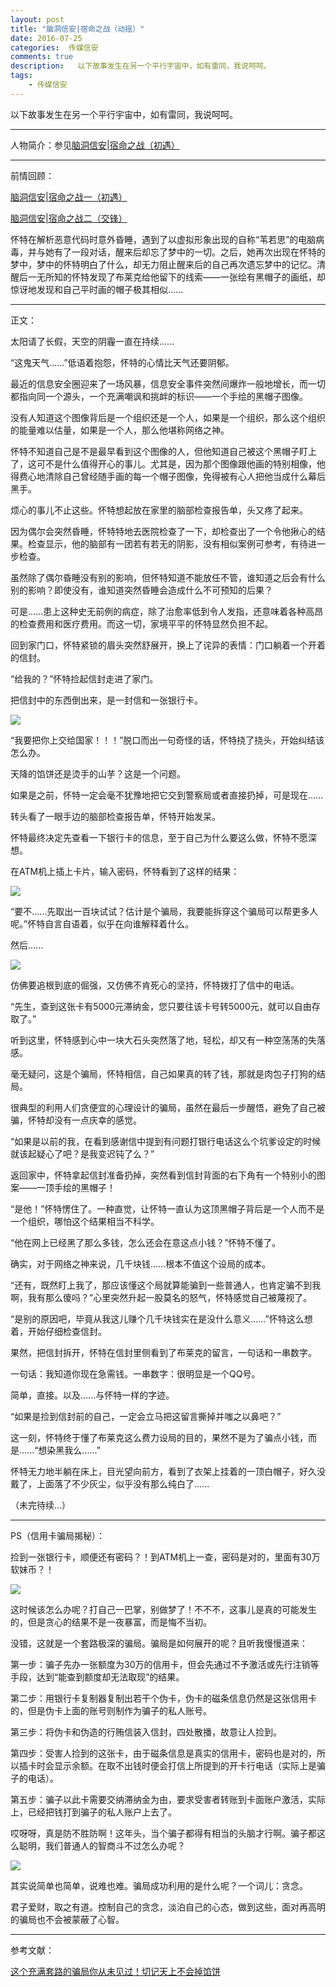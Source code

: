 ```yaml
---  
layout: post  
title: "脑洞信安|宿命之战（动摇）"
date: 2016-07-25
categories:  传媒信安     
comments: true
description:   以下故事发生在另一个平行宇宙中，如有雷同，我说呵呵。
tags:
    - 传媒信安
---  
```

以下故事发生在另一个平行宇宙中，如有雷同，我说呵呵。

___
人物简介：参见[脑洞信安|宿命之战（初遇）](http://sec.cuc.edu.cn/CUCIS/post/png_virus)
___
前情回顾：

[脑洞信安|宿命之战一（初遇）](http://sec.cuc.edu.cn/CUCIS/post/png_virus)

[脑洞信安|宿命之战二（交锋）](http://sec.cuc.edu.cn/CUCIS/post/fans_speed_hack)

怀特在解析恶意代码时意外昏睡，遇到了以虚拟形象出现的自称“苇若思”的电脑病毒，并与她有了一段对话，醒来后却忘了梦中的一切。之后，她再次出现在怀特的梦中，梦中的怀特明白了什么，却无力阻止醒来后的自己再次遗忘梦中的记忆。清醒后一无所知的怀特发现了布莱克给他留下的线索——一张绘有黑帽子的画纸，却惊讶地发现和自己平时画的帽子极其相似......
___
正文：

太阳请了长假，天空的阴霾一直在持续......

“这鬼天气......”低语着抱怨，怀特的心情比天气还要阴郁。

最近的信息安全圈迎来了一场风暴，信息安全事件突然间爆炸一般地增长，而一切都指向同一个源头，一个充满嘲讽和挑衅的标识——一个手绘的黑帽子图像。

没有人知道这个图像背后是一个组织还是一个人，如果是一个组织，那么这个组织的能量难以估量，如果是一个人，那么他堪称网络之神。

怀特不知道自己是不是最早看到这个图像的人，但他知道自己被这个黑帽子盯上了，这可不是什么值得开心的事儿。尤其是，因为那个图像跟他画的特别相像，他得费心地清除自己曾经随手画的每一个帽子图像，免得被有心人把他当成什么幕后黑手。

烦心的事儿不止这些。怀特想起放在家里的脑部检查报告单，头又疼了起来。

因为偶尔会突然昏睡，怀特特地去医院检查了一下，却检查出了一个令他揪心的结果。检查显示，他的脑部有一团若有若无的阴影，没有相似案例可参考，有待进一步检查。

虽然除了偶尔昏睡没有别的影响，但怀特知道不能放任不管，谁知道之后会有什么别的影响？即使没有，谁知道突然昏睡会造成什么不可预知的后果？

可是......患上这种史无前例的病症，除了治愈率低到令人发指，还意味着各种高昂的检查费用和医疗费用。而这一切，家境平平的怀特显然负担不起。

回到家门口，怀特紧锁的眉头突然舒展开，换上了诧异的表情：门口躺着一个开着的信封。

“给我的？”怀特捡起信封走进了家门。

把信封中的东西倒出来，是一封信和一张银行卡。

![](http://127.0.0.1:4000//resources/images/g1.jpg) 

“我要把你上交给国家！！！”脱口而出一句奇怪的话，怀特挠了挠头，开始纠结该怎么办。

天降的馅饼还是烫手的山芋？这是一个问题。

如果是之前，怀特一定会毫不犹豫地把它交到警察局或者直接扔掉，可是现在......

转头看了一眼手边的脑部检查报告单，怀特开始发呆。

怀特最终决定先查看一下银行卡的信息，至于自己为什么要这么做，怀特不愿深想。

在ATM机上插上卡片，输入密码，怀特看到了这样的结果：

![](http://127.0.0.1:4000//resources/images/k2.jpg) 

“要不......先取出一百块试试？估计是个骗局，我要能拆穿这个骗局可以帮更多人呢。”怀特自言自语着，似乎在向谁解释着什么。

然后......

![](http://127.0.0.1:4000//resources/images/k3.jpg) 

仿佛要追根到底的倔强，又仿佛不肯死心的坚持，怀特拨打了信中的电话。

“先生，查到这张卡有5000元滞纳金，您只要往该卡号转5000元，就可以自由存取了。”

听到这里，怀特感到心中一块大石头突然落了地，轻松，却又有一种空荡荡的失落感。

毫无疑问，这是个骗局，怀特相信，自己如果真的转了钱，那就是肉包子打狗的结局。

很典型的利用人们贪便宜的心理设计的骗局，虽然在最后一步醒悟，避免了自己被骗，怀特却没有一点庆幸的感觉。

“如果是以前的我，在看到感谢信中提到有问题打银行电话这么个坑爹设定的时候就该起疑心了吧？是我变迟钝了么？”

返回家中，怀特拿起信封准备扔掉，突然看到信封背面的右下角有一个特别小的图案——一顶手绘的黑帽子！

“是他！”怀特愣住了。一种直觉，让怀特一直认为这顶黑帽子背后是一个人而不是一个组织，哪怕这个结果相当不科学。

“他在网上已经黑了那么多钱，怎么还会在意这点小钱？”怀特不懂了。

确实，对于网络之神来说，几千块钱......根本不值这个设局的成本。

“还有，既然盯上我了，那应该懂这个局就算能骗到一些普通人，也肯定骗不到我啊，我有那么傻吗？”心里突然升起一股莫名的怒气，怀特感觉自己被蔑视了。

“是别的原因吧，毕竟从我这儿赚个几千块钱实在是没什么意义......”怀特这么想着，开始仔细检查信封。

果然，把信封拆开，怀特在信封里侧看到了布莱克的留言，一句话和一串数字。

一句话：我知道你现在急需钱。一串数字：很明显是一个QQ号。

简单，直接。以及......与怀特一样的字迹。

“如果是捡到信封前的自己，一定会立马把这留言撕掉并嗤之以鼻吧？”

这一刻，怀特终于懂了布莱克这么费力设局的目的，果然不是为了骗点小钱，而是......“想染黑我么......”

怀特无力地半躺在床上，目光望向前方，看到了衣架上挂着的一顶白帽子，好久没戴了，上面落了不少灰尘，似乎没有那么纯白了......

（未完待续...）
___

PS（信用卡骗局揭秘）：

捡到一张银行卡，顺便还有密码？！到ATM机上一查，密码是对的，里面有30万软妹币？！

![](http://127.0.0.1:4000//resources/images/k4.jpg) 

这时候该怎么办呢？打自己一巴掌，别做梦了！不不不，这事儿是真的可能发生的，但是贪心的结果不是一夜暴富，而是悔不当初。

没错，这就是一个套路极深的骗局。骗局是如何展开的呢？且听我慢慢道来：

第一步：骗子先办一张额度为30万的信用卡，但会先通过不予激活或先行注销等手段，达到“能查到额度却无法取现”的结果。

第二步：用银行卡复制器复制出若干个伪卡，伪卡的磁条信息仍然是这张信用卡的，但是伪卡上面的账号则制作为骗子的私人账号。

第三步：将伪卡和伪造的行贿信装入信封，四处散播，故意让人捡到。

第四步：受害人捡到的这张卡，由于磁条信息是真实的信用卡，密码也是对的，所以插卡时会显示余额。在取不出钱时便会打信上所提到的开卡行电话（实际上是骗子的电话）。

第五步：骗子以此卡需要交纳滞纳金为由，要求受害者转账到卡面账户激活，实际上，已经把钱打到骗子的私人账户上去了。

哎呀呀，真是防不胜防啊！这年头，当个骗子都得有相当的头脑才行啊。骗子都这么聪明，我们普通人的智商斗不过怎么办呢？

![](http://127.0.0.1:4000//resources/images/k5.jpg) 

其实说简单也简单，说难也难。骗局成功利用的是什么呢？一个词儿：贪念。

君子爱财，取之有道。控制自己的贪念，淡泊自己的心态，做到这些，面对再高明的骗局也不会被蒙蔽了心智。
___
参考文献：

[这个充满套路的骗局你从未见过！切记天上不会掉馅饼](http://media.weibo.cn/article?id=2309351001014000452948708327&from=singlemessage&isappinstalled=1&jumpfrom=weibocom)